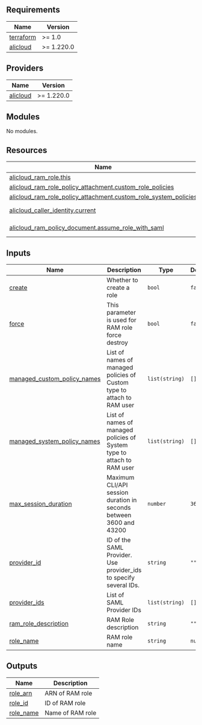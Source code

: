 <!-- 在根目录下运行命令 `terraform-docs markdown . --output-file "./README.md"`，可将所有信息自动填充 -->
<!-- BEGIN_TF_DOCS -->
## Requirements

| Name | Version |
|------|---------|
| <a name="requirement_terraform"></a> [terraform](#requirement\_terraform) | >= 1.0 |
| <a name="requirement_alicloud"></a> [alicloud](#requirement\_alicloud) | >= 1.220.0 |

## Providers

| Name | Version |
|------|---------|
| <a name="provider_alicloud"></a> [alicloud](#provider\_alicloud) | >= 1.220.0 |

## Modules

No modules.

## Resources

| Name | Type |
|------|------|
| [alicloud_ram_role.this](https://registry.terraform.io/providers/aliyun/alicloud/latest/docs/resources/ram_role) | resource |
| [alicloud_ram_role_policy_attachment.custom_role_policies](https://registry.terraform.io/providers/aliyun/alicloud/latest/docs/resources/ram_role_policy_attachment) | resource |
| [alicloud_ram_role_policy_attachment.custom_role_system_policies](https://registry.terraform.io/providers/aliyun/alicloud/latest/docs/resources/ram_role_policy_attachment) | resource |
| [alicloud_caller_identity.current](https://registry.terraform.io/providers/aliyun/alicloud/latest/docs/data-sources/caller_identity) | data source |
| [alicloud_ram_policy_document.assume_role_with_saml](https://registry.terraform.io/providers/aliyun/alicloud/latest/docs/data-sources/ram_policy_document) | data source |

## Inputs

| Name | Description | Type | Default | Required |
|------|-------------|------|---------|:--------:|
| <a name="input_create"></a> [create](#input\_create) | Whether to create a role | `bool` | `false` | no |
| <a name="input_force"></a> [force](#input\_force) | This parameter is used for RAM role force destroy | `bool` | `false` | no |
| <a name="input_managed_custom_policy_names"></a> [managed\_custom\_policy\_names](#input\_managed\_custom\_policy\_names) | List of names of managed policies of Custom type to attach to RAM user | `list(string)` | `[]` | no |
| <a name="input_managed_system_policy_names"></a> [managed\_system\_policy\_names](#input\_managed\_system\_policy\_names) | List of names of managed policies of System type to attach to RAM user | `list(string)` | `[]` | no |
| <a name="input_max_session_duration"></a> [max\_session\_duration](#input\_max\_session\_duration) | Maximum CLI/API session duration in seconds between 3600 and 43200 | `number` | `3600` | no |
| <a name="input_provider_id"></a> [provider\_id](#input\_provider\_id) | ID of the SAML Provider. Use provider\_ids to specify several IDs. | `string` | `""` | no |
| <a name="input_provider_ids"></a> [provider\_ids](#input\_provider\_ids) | List of SAML Provider IDs | `list(string)` | `[]` | no |
| <a name="input_ram_role_description"></a> [ram\_role\_description](#input\_ram\_role\_description) | RAM Role description | `string` | `""` | no |
| <a name="input_role_name"></a> [role\_name](#input\_role\_name) | RAM role name | `string` | `null` | no |

## Outputs

| Name | Description |
|------|-------------|
| <a name="output_role_arn"></a> [role\_arn](#output\_role\_arn) | ARN of RAM role |
| <a name="output_role_id"></a> [role\_id](#output\_role\_id) | ID of RAM role |
| <a name="output_role_name"></a> [role\_name](#output\_role\_name) | Name of RAM role |
<!-- END_TF_DOCS -->
